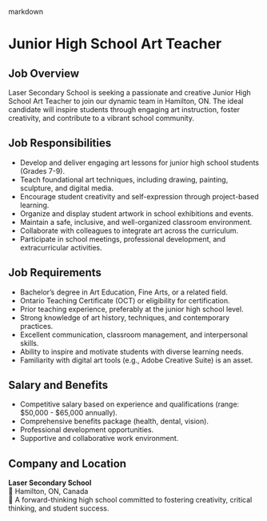 markdown
# **Junior High School Art Teacher**  

## **Job Overview**  
Laser Secondary School is seeking a passionate and creative Junior High School Art Teacher to join our dynamic team in Hamilton, ON. The ideal candidate will inspire students through engaging art instruction, foster creativity, and contribute to a vibrant school community.  

## **Job Responsibilities**  
- Develop and deliver engaging art lessons for junior high school students (Grades 7-9).  
- Teach foundational art techniques, including drawing, painting, sculpture, and digital media.  
- Encourage student creativity and self-expression through project-based learning.  
- Organize and display student artwork in school exhibitions and events.  
- Maintain a safe, inclusive, and well-organized classroom environment.  
- Collaborate with colleagues to integrate art across the curriculum.  
- Participate in school meetings, professional development, and extracurricular activities.  

## **Job Requirements**  
- Bachelor’s degree in Art Education, Fine Arts, or a related field.  
- Ontario Teaching Certificate (OCT) or eligibility for certification.  
- Prior teaching experience, preferably at the junior high school level.  
- Strong knowledge of art history, techniques, and contemporary practices.  
- Excellent communication, classroom management, and interpersonal skills.  
- Ability to inspire and motivate students with diverse learning needs.  
- Familiarity with digital art tools (e.g., Adobe Creative Suite) is an asset.  

## **Salary and Benefits**  
- Competitive salary based on experience and qualifications (range: $50,000 - $65,000 annually).  
- Comprehensive benefits package (health, dental, vision).  
- Professional development opportunities.  
- Supportive and collaborative work environment.  

## **Company and Location**  
**Laser Secondary School**  
📍 Hamilton, ON, Canada  
🏫 A forward-thinking high school committed to fostering creativity, critical thinking, and student success.